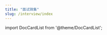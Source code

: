 ```yaml
---
title: "面试锦集"
slug: /interview/index
---
```

import DocCardList from '@theme/DocCardList';

<DocCardList />